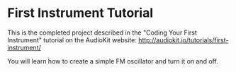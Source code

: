 # First Instrument Tutorial
This is the completed project described in the "Coding Your First Instrument" tutorial on the AudioKit website: http://audiokit.io/tutorials/first-instrument/

You will learn how to create a simple FM oscillator and turn it on and off. 
